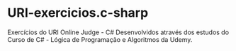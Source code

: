 # URI-exercicios.c-sharp
Exercícios do URI Online Judge - C#
Desenvolvidos através dos estudos do Curso de C# - Lógica de Programação e Algoritmos da Udemy.
